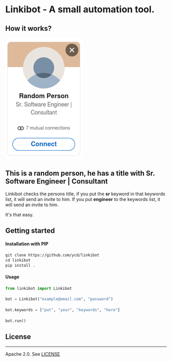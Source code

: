 # Linkibot - A small automation tool.

## How it works?


![](assets/profile.png)

This is a random person, he has a title with **Sr. Software Engineer | Consultant**
---
Linkibot checks the persons title, if you put the **sr** keyword in that keywords list, it will send an invite to him. If you put **engineer** to the keywords list, it will send an invite to him. 

It's that easy. 


## Getting started 

#### Installation with PIP

```code
git clone https://github.com/ycd/linkibot
cd linkibot
pip install .
```

#### Usage

```python
from linkibot import Linkibot

bot = Linkibot("example@email.com", "password")

bot.keywords = ["put", "your", "keywords", "here"]

bot.run()
```


## License
---

Apache 2.0. See [LICENSE](https://github.com/ycd/linkibot/blob/master/LICENSE)
